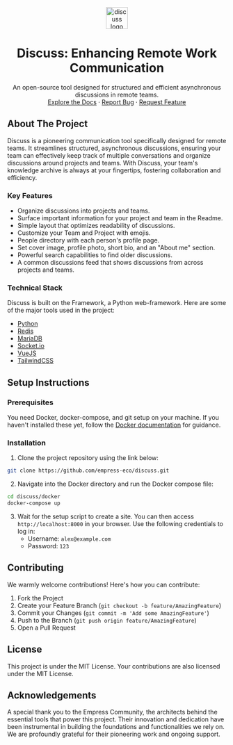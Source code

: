<div align="center">
  <img src="https://grow.empress.eco/uploads/default/original/2X/1/1f1e1044d3864269d2a613577edb9763890422ab.png" alt="discuss logo" height="50" />
  <h1 align="center">Discuss: Enhancing Remote Work Communication</h1>
  <p align="center">
    An open-source tool designed for structured and efficient asynchronous discussions in remote teams.
    <br />
    <a href="https://grow.empress.eco/">Explore the Docs</a>
    ·
    <a href="https://github.com/empress-eco/discuss/issues">Report Bug</a>
    ·
    <a href="https://github.com/empress-eco/discuss/issues">Request Feature</a>
  </p>
</div>

## About The Project

Discuss is a pioneering communication tool specifically designed for remote teams. It streamlines structured, asynchronous discussions, ensuring your team can effectively keep track of multiple conversations and organize discussions around projects and teams. With Discuss, your team's knowledge archive is always at your fingertips, fostering collaboration and efficiency.

### Key Features
- Organize discussions into projects and teams.
- Surface important information for your project and team in the Readme.
- Simple layout that optimizes readability of discussions.
- Customize your Team and Project with emojis.
- People directory with each person's profile page.
- Set cover image, profile photo, short bio, and an "About me" section.
- Powerful search capabilities to find older discussions.
- A common discussions feed that shows discussions from across projects and teams.

### Technical Stack
Discuss is built on the Framework, a Python web-framework. Here are some of the major tools used in the project:
- [Python](https://www.python.org)
- [Redis](https://redis.io/)
- [MariaDB](https://mariadb.org/)
- [Socket.io](https://socket.io/)
- [VueJS](https://vuejs.org)
- [TailwindCSS](https://tailwindcss.com)

## Setup Instructions

### Prerequisites
You need Docker, docker-compose, and git setup on your machine. If you haven't installed these yet, follow the [Docker documentation](https://docs.docker.com/) for guidance.

### Installation
1. Clone the project repository using the link below:
```sh
git clone https://github.com/empress-eco/discuss.git
```
2. Navigate into the Docker directory and run the Docker compose file:
```sh
cd discuss/docker
docker-compose up
```
3. Wait for the setup script to create a site. You can then access `http://localhost:8000` in your browser. Use the following credentials to log in:
   - Username: `alex@example.com`
   - Password: `123`

## Contributing
We warmly welcome contributions! Here's how you can contribute:

1. Fork the Project
2. Create your Feature Branch (`git checkout -b feature/AmazingFeature`)
3. Commit your Changes (`git commit -m 'Add some AmazingFeature'`)
4. Push to the Branch (`git push origin feature/AmazingFeature`)
5. Open a Pull Request

## License
This project is under the MIT License. Your contributions are also licensed under the MIT License.

## Acknowledgements
A special thank you to the Empress Community, the architects behind the essential tools that power this project. Their innovation and dedication have been instrumental in building the foundations and functionalities we rely on. We are profoundly grateful for their pioneering work and ongoing support.